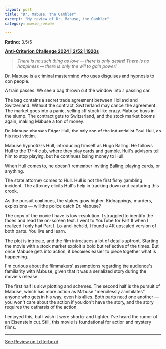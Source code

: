 ```yaml
---
layout: post
title: "Dr. Mabuse, the Gambler"
excerpt: "My review of Dr. Mabuse, the Gambler"
category: movie_review

---
```


**Rating:** 3.5/5

<b><a href="https://boxd.it/qBmUY/detail" rel="nofollow">Anti-Criterion Challenge 2024 | 2/52 | 1920s</a></b>

<blockquote><i>There is no such thing as love — there is only desire! There is no happiness — there is only the will to gain power!</i></blockquote>Dr. Mabuse is a criminal mastermind who uses disguises and hypnosis to con people.

A train passes. We see a bag thrown out the window into a passing car.

The bag contains a secret trade agreement between Holland and Switzerland. Without the contract, Switzerland may cancel the agreement. The market goes into a panic, selling off stock like crazy. Mabuse buys in the slump. The contract gets to Switzerland, and the stock market booms again, making Mabuse a ton of money.

Dr. Mabuse chooses Edgar Hull, the only son of the industrialist Paul Hull, as his next victim. 

Mabuse hypnotizes Hull, introducing himself as Hugo Balling. He follows Hull to the 17+4 club, where they play cards and gamble. Hull's advisors tell him to stop playing, but he continues losing money to Hull.

When Hull comes to, he doesn't remember inviting Balling, playing cards, or anything.

The state attorney comes to Hull. Hull is not the first fishy gambling incident. The attorney elicits Hull's help in tracking down and capturing this crook.

As the pursuit continues, the stakes grow higher. Kidnappings, murders, explosions — will the police catch Dr. Mabuse?

The copy of the movie I have is low-resolution. I struggled to identify the faces and read the on-screen text. I went to YouTube for Part II when I realized I only had Part I. Lo-and-behold, I found a 4K upscaled version of both parts. You live and learn.

The plot is intricate, and the film introduces a lot of details upfront. Starting the movie with a stock market exploit is bold but reflective of the times. But once Mabuse gets into action, it becomes easier to piece together what is happening.

I'm curious about the filmmakers' assumptions regarding the audience's familiarity with Mabuse, given that it was a serialized story during the movie's release.

The first half is slow plotting and schemes. The second half is the pursuit of Mabuse, which has more action as Mabuse "mercilessly annihilates" anyone who gets in his way, even his allies. Both parts need one another — you won't care about the action if you don't have the story, and the story requires the catharsis of the action.

I enjoyed this, but I wish it were shorter and tighter. I've heard the rumor of an Eisenstein cut. Still, this movie is foundational for action and mystery films.

<hr>

[See Review on Letterboxd](https://boxd.it/5y7xs3)
